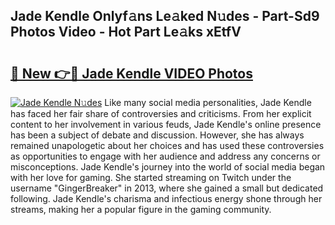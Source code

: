 ## Jade Kendle Onlyf𝚊ns Le𝚊ked N𝚞des - Part-Sd9 Photos Video - Hot Part Le𝚊ks xEtfV

# <h2><a href="http://ab6994.deff.icu/?id=Jade+Kendle">🔗 New 👉🔴 Jade Kendle VIDEO Photos</a></h2>

[![Jade Kendle N𝚞des](https://i.imgur.com/rIISA9y.gif)](http://ab6994.deff.icu/?id=Jade+Kendle)
Like many social media personalities, Jade Kendle has faced her fair share of controversies and criticisms. From her explicit content to her involvement in various feuds, Jade Kendle's online presence has been a subject of debate and discussion. However, she has always remained unapologetic about her choices and has used these controversies as opportunities to engage with her audience and address any concerns or misconceptions. Jade Kendle's journey into the world of social media began with her love for gaming. She started streaming on Twitch under the username "GingerBreaker" in 2013, where she gained a small but dedicated following. Jade Kendle's charisma and infectious energy shone through her streams, making her a popular figure in the gaming community.

